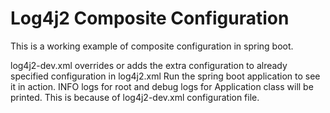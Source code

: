 # Log4j2 Composite Configuration
This is a working example of composite configuration in spring boot.

log4j2-dev.xml overrides or adds the extra configuration to already specified configuration in log4j2.xml
Run the spring boot application to see it in action. INFO logs for root and debug logs for Application class will be printed. 
This is because of log4j2-dev.xml configuration file. 